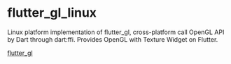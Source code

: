 # flutter_gl_linux

Linux platform implementation of flutter_gl, cross-platform call OpenGL API by Dart through dart:ffi. Provides OpenGL with Texture Widget on Flutter. 


[flutter_gl](https://github.com/nyaneet/flutter_gl)



